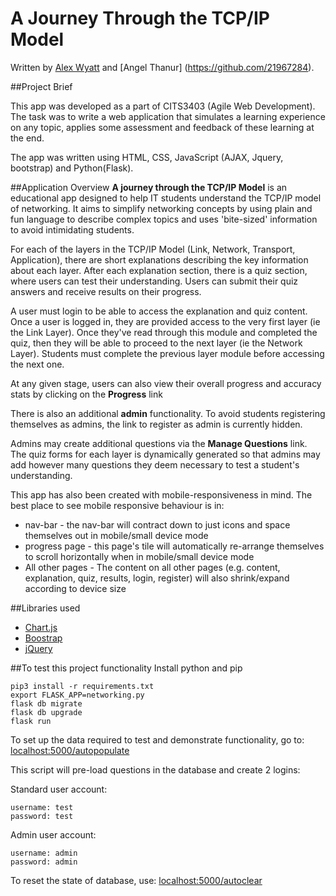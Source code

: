 # A Journey Through the TCP/IP Model

Written by [Alex Wyatt](https://github.com/227345554) and [Angel Thanur] (https://github.com/21967284).

##Project Brief

This app was developed as a part of CITS3403 (Agile Web Development). The task was to write a web application that simulates a learning experience on any topic, applies some assessment and feedback of these learning at the end. 

The app was written using HTML, CSS, JavaScript (AJAX, Jquery, bootstrap) and Python(Flask).

##Application Overview
**A journey through the TCP/IP Model** is an educational app designed to help IT students understand the TCP/IP model of networking. It aims to simplify networking concepts by using plain and fun language to describe complex topics and uses 'bite-sized' information to avoid intimidating students. 

For each of the layers in the TCP/IP Model (Link, Network, Transport, Application), there are short explanations describing the key information about each layer. After each explanation section, there is a quiz section, where users can test their understanding. Users can submit their quiz answers and receive results on their progress. 

A user must login to be able to access the explanation and quiz content. Once a user is logged in, they are provided access to the very first layer (ie the Link Layer). Once they've read through this module and completed the quiz, then they will be able to proceed to the next layer (ie the Network Layer). Students must complete the previous layer module before accessing the next one. 

At any given stage, users can also view their overall progress and accuracy stats by clicking on the **Progress** link

There is also an additional **admin** functionality. To avoid students registering themselves as admins, the link to register as admin is currently hidden. 

Admins may create additional questions via the **Manage Questions** link. The quiz forms for each layer is dynamically generated so that admins may add however many questions they deem necessary to test a student's understanding.

This app has also been created with mobile-responsiveness in mind. The best place to see mobile responsive behaviour is in: 
* nav-bar - the nav-bar will contract down to just icons and space themselves out in mobile/small device mode
* progress page - this page's tile will automatically re-arrange themselves to scroll horizontally when in mobile/small device mode
* All other pages - The content on all other pages (e.g. content, explanation, quiz, results, login, register) will also shrink/expand according to device size


##Libraries used
* [Chart.js](https://www.chartjs.org/)
* [Boostrap](https://getbootstrap.com/)
* [jQuery](https://jquery.com/)


##To test this project functionality
Install python and pip
```
pip3 install -r requirements.txt
export FLASK_APP=networking.py
flask db migrate
flask db upgrade
flask run
```
To set up the data required to test and demonstrate functionality, go to: 
 [localhost:5000/autopopulate](https://localhost:5000/autopopulate)
 
This script will pre-load questions in the database and create 2 logins: 

Standard user account: 

    username: test
    password: test

Admin user account:

    username: admin
    password: admin
    
To reset the state of database, use: [localhost:5000/autoclear](https://localhost:5000/autopopulate)
